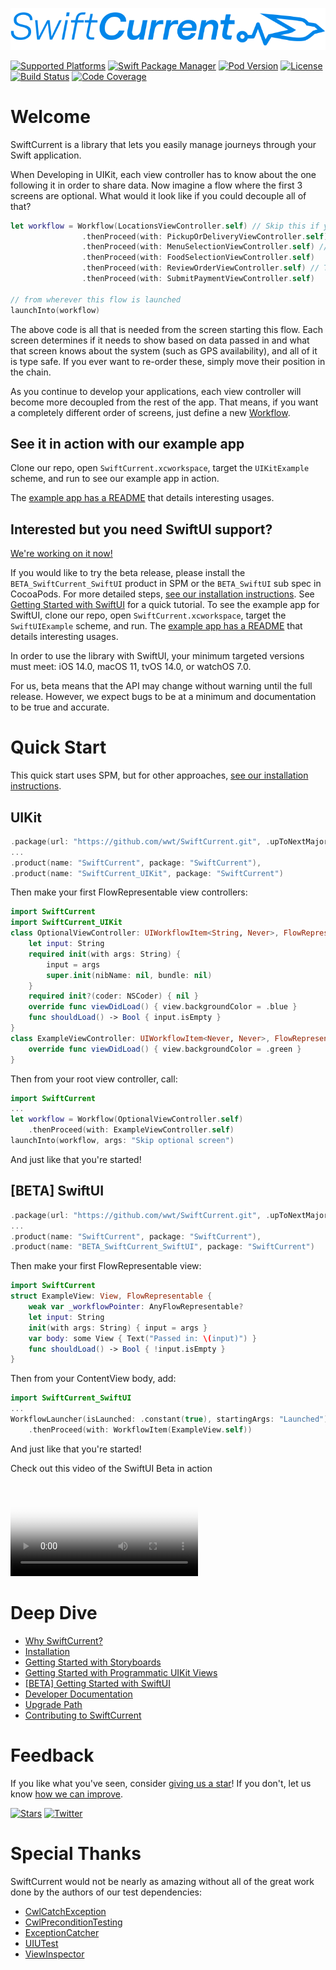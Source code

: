  ![SwiftCurrent](https://raw.githubusercontent.com/wwt/SwiftCurrent/main/.github/wiki/swiftcurrent-logo.png)

<!-- Library Information -->
[![Supported Platforms](https://img.shields.io/cocoapods/p/SwiftCurrent)](https://github.com/wwt/SwiftCurrent/security/policy)
[![Swift Package Manager](https://img.shields.io/badge/Swift_Package_Manager-supported-brightgreen)](https://github.com/wwt/SwiftCurrent/wiki/Installation#swift-package-manager)
[![Pod Version](https://img.shields.io/cocoapods/v/SwiftCurrent.svg?style=popout)](https://github.com/wwt/SwiftCurrent/wiki/Installation#cocoapods)
[![License](https://img.shields.io/github/license/wwt/SwiftCurrent)](https://github.com/wwt/SwiftCurrent/blob/main/LICENSE)
[![Build Status](https://github.com/wwt/SwiftCurrent/actions/workflows/CI.yml/badge.svg?branch=main)](https://github.com/wwt/SwiftCurrent/actions?query=branch%3Amain)
[![Code Coverage](https://codecov.io/gh/wwt/SwiftCurrent/branch/main/graph/badge.svg?token=04Q5KSHict)](https://codecov.io/gh/wwt/SwiftCurrent)


# Welcome

SwiftCurrent is a library that lets you easily manage journeys through your Swift application.

When Developing in UIKit, each view controller has to know about the one following it in order to share data.  Now imagine a flow where the first 3 screens are optional.  What would it look like if you could decouple all of that?

```swift
let workflow = Workflow(LocationsViewController.self) // Skip this if you have GPS
                .thenProceed(with: PickupOrDeliveryViewController.self) // Skip this if you only have 1 choice
                .thenProceed(with: MenuSelectionViewController.self) // Skip this for new stores
                .thenProceed(with: FoodSelectionViewController.self)
                .thenProceed(with: ReviewOrderViewController.self) // This lets you edit anything you've already picked
                .thenProceed(with: SubmitPaymentViewController.self)

// from wherever this flow is launched
launchInto(workflow)
```
The above code is all that is needed from the screen starting this flow. Each screen determines if it needs to show based on data passed in and what that screen knows about the system (such as GPS availability), and all of it is type safe. If you ever want to re-order these, simply move their position in the chain.

As you continue to develop your applications, each view controller will become more decoupled from the rest of the app.  That means, if you want a completely different order of screens, just define a new [Workflow](https://wwt.github.io/SwiftCurrent/Classes/Workflow.html).

## See it in action with our example app

Clone our repo, open `SwiftCurrent.xcworkspace`, target the `UIKitExample` scheme, and run to see our example app in action.

The [example app has a README](https://github.com/wwt/SwiftCurrent/blob/main/ExampleApps/UIKitExample/README.md) that details interesting usages.

## Interested but you need SwiftUI support?

[We're working on it now!](https://github.com/wwt/SwiftCurrent/milestone/2)

If you would like to try the beta release, please install the `BETA_SwiftCurrent_SwiftUI` product in SPM or the `BETA_SwiftUI` sub spec in CocoaPods.  For more detailed steps, [see our installation instructions](https://github.com/wwt/SwiftCurrent/wiki/Installation).  See [Getting Started with SwiftUI](https://github.com/wwt/SwiftCurrent/wiki/Getting-Started-with-SwiftUI) for a quick tutorial.  To see the example app for SwiftUI, clone our repo, open `SwiftCurrent.xcworkspace`, target the `SwiftUIExample` scheme, and run. The [example app has a README](https://github.com/wwt/SwiftCurrent/blob/main/ExampleApps/SwiftUIExample/README.md) that details interesting usages.

In order to use the library with SwiftUI, your minimum targeted versions must meet: iOS 14.0, macOS 11, tvOS 14.0, or watchOS 7.0.

For us, beta means that the API may change without warning until the full release.  However, we expect bugs to be at a minimum and documentation to be true and accurate.

# Quick Start

This quick start uses SPM, but for other approaches, [see our installation instructions](https://github.com/wwt/SwiftCurrent/wiki/Installation).

## UIKit

```swift
.package(url: "https://github.com/wwt/SwiftCurrent.git", .upToNextMajor(from: "4.0.0")),
...
.product(name: "SwiftCurrent", package: "SwiftCurrent"),
.product(name: "SwiftCurrent_UIKit", package: "SwiftCurrent")
```
Then make your first FlowRepresentable view controllers:
```swift
import SwiftCurrent
import SwiftCurrent_UIKit
class OptionalViewController: UIWorkflowItem<String, Never>, FlowRepresentable {
    let input: String
    required init(with args: String) {
        input = args
        super.init(nibName: nil, bundle: nil)
    }
    required init?(coder: NSCoder) { nil }
    override func viewDidLoad() { view.backgroundColor = .blue }
    func shouldLoad() -> Bool { input.isEmpty }
}
class ExampleViewController: UIWorkflowItem<Never, Never>, FlowRepresentable {
    override func viewDidLoad() { view.backgroundColor = .green }
}
```
Then from your root view controller, call:
```swift
import SwiftCurrent
...
let workflow = Workflow(OptionalViewController.self)
    .thenProceed(with: ExampleViewController.self)
launchInto(workflow, args: "Skip optional screen")
```

And just like that you're started!

## [BETA] SwiftUI

```swift
.package(url: "https://github.com/wwt/SwiftCurrent.git", .upToNextMajor(from: "4.1.0")),
...
.product(name: "SwiftCurrent", package: "SwiftCurrent"),
.product(name: "BETA_SwiftCurrent_SwiftUI", package: "SwiftCurrent")
```
Then make your first FlowRepresentable view:
```swift
import SwiftCurrent
struct ExampleView: View, FlowRepresentable {
    weak var _workflowPointer: AnyFlowRepresentable?
    let input: String
    init(with args: String) { input = args }
    var body: some View { Text("Passed in: \(input)") }
    func shouldLoad() -> Bool { !input.isEmpty }
}
```
Then from your ContentView body, add: 
```swift
import SwiftCurrent_SwiftUI
...
WorkflowLauncher(isLaunched: .constant(true), startingArgs: "Launched")
    .thenProceed(with: WorkflowItem(ExampleView.self))
```

And just like that you're started!

Check out this video of the SwiftUI Beta in action

<video controls="true" allowfullscreen="true" poster="https://github.com/wwt/SwiftCurrent/raw/readme-video/.github/wiki/SwiftUI-video-poster.png">
    <source src="https://github.com/wwt/SwiftCurrent/raw/readme-video/.github/wiki/SwiftUI-video.mp4" type="video/mp4">
</video>

# Deep Dive

- [Why SwiftCurrent?](https://github.com/wwt/SwiftCurrent/wiki/Why-This-Library%3F)
- [Installation](https://github.com/wwt/SwiftCurrent/wiki/Installation)
- [Getting Started with Storyboards](https://github.com/wwt/SwiftCurrent/wiki/Getting-Started-with-Storyboards)
- [Getting Started with Programmatic UIKit Views](https://github.com/wwt/SwiftCurrent/wiki/Getting-Started-with-Programmatic-UIKit-Views)
- [[BETA] Getting Started with SwiftUI](https://github.com/wwt/SwiftCurrent/wiki/Getting-Started-with-SwiftUI)
- [Developer Documentation](https://wwt.github.io/SwiftCurrent/index.html)
- [Upgrade Path](https://github.com/wwt/SwiftCurrent/blob/main/wiki/UPGRADE_PATH.md)
- [Contributing to SwiftCurrent](https://github.com/wwt/SwiftCurrent/blob/main/.github/CONTRIBUTING.md)

# Feedback

If you like what you've seen, consider [giving us a star](https://github.com/wwt/SwiftCurrent/stargazers)! If you don't, let us know [how we can improve](https://github.com/wwt/SwiftCurrent/discussions/new).

<!-- Social Media -->
[![Stars](https://img.shields.io/github/stars/wwt/SwiftCurrent?style=social)](https://github.com/wwt/SwiftCurrent/stargazers)
[![Twitter](https://img.shields.io/twitter/url?style=social&url=https%3A%2F%2Ftwitter.com%2FSwiftCurrentWWT)](https://twitter.com/SwiftCurrentWWT)

# Special Thanks

SwiftCurrent would not be nearly as amazing without all of the great work done by the authors of our test dependencies:

- [CwlCatchException](https://github.com/mattgallagher/CwlCatchException)
- [CwlPreconditionTesting](https://github.com/mattgallagher/CwlPreconditionTesting)
- [ExceptionCatcher](https://github.com/sindresorhus/ExceptionCatcher)
- [UIUTest](https://github.com/nallick/UIUTest)
- [ViewInspector](https://github.com/nalexn/ViewInspector)
